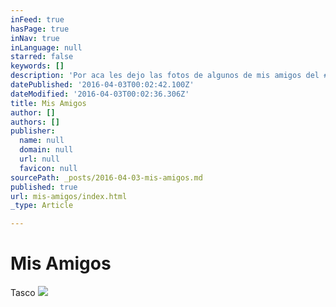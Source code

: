 ```yaml
---
inFeed: true
hasPage: true
inNav: true
inLanguage: null
starred: false
keywords: []
description: 'Por aca les dejo las fotos de algunos de mis amigos del #ParchePerruno, tasco, sharky, lola, Etc'
datePublished: '2016-04-03T00:02:42.100Z'
dateModified: '2016-04-03T00:02:36.306Z'
title: Mis Amigos
author: []
authors: []
publisher:
  name: null
  domain: null
  url: null
  favicon: null
sourcePath: _posts/2016-04-03-mis-amigos.md
published: true
url: mis-amigos/index.html
_type: Article

---
```

# Mis Amigos

Tasco
![](https://the-grid-user-content.s3-us-west-2.amazonaws.com/6bce45c5-fcbf-4fbe-9592-92bb568df8ab.jpg)